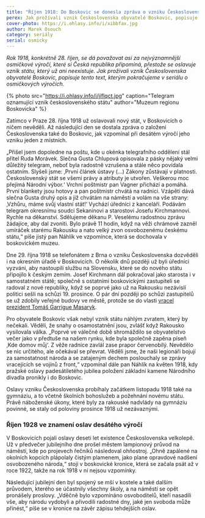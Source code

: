```yaml
---
title: "Říjen 1918: Do Boskovic se donesla zpráva o vzniku Československa až o den později"
perex: Jak prožívali vznik Československa obyvatelé Boskovic, popisuje text, kterým pokračujeme v seriálu o osmičkových výročích.
cover-photo: https://i.ohlasy.info/i/xibbfax.jpg
author: Marek Osouch
category: seriály
serial: osmicky
---
```


*Rok 1918, konkrétně 28. říjen, se dá považovat asi za nejvýznamnější osmičkové výročí, které si Česká republika připomíná, přestože se oslavuje vznik státu, který už ani neexistuje. Jak prožívali vznik Československa obyvatelé Boskovic, popisuje tento text, kterým pokračujeme v seriálu o osmičkových výročích.*

{% photo src="https://i.ohlasy.info/i/jiflqct.jpg" caption="Telegram oznamující vznik československého státu" author="Muzeum regionu Boskovicka" %}

Zatímco v Praze 28. října 1918 už oslavovali nový stát, v Boskovicích o ničem nevěděli. Až následující den se dostala zpráva o založení Československa také do Boskovic, jak vzpomínal při desátém výročí jeho vzniku jeden z místních.

„Přišel jsem dopoledne na poštu, kde u okénka telegrafního oddělení stál přítel Ruda Morávek. Slečna Gusta Chlupová opisovala z pásky nějaký velmi důležitý telegram, neboť byla radostně vzrušena a stále něco povídala ostatním. Slyšeli jsme: ‚První článek ústavy (…) Zákony zůstávají v platnosti. Československý stát se všemi právy a atributy je utvořen. Veškerou moc přejímá Národní výbor.‘ Vrchní poštmistr pan Vagner přichází a pomáhá. První blankety jsou hotovy a pan poštmistr chvátá na radnici. Vzápětí dává slečna Gusta druhý opis a již chvátám na náměstí a volám na vše strany: ‚Vzhůru, máme svůj vlastní stát!‘ Vychází úředníci z kanceláří. Podávám telegram okresnímu soudci Sekaninovi a starostovi Josefu Kirchmannovi. Rychle na děkanství. Sdělujeme děkanu P. Veselému radostnou zprávu žádajíce, aby dal zvoniti. Bylo právě 11 hodin, když na věži chrámové zazněl umíráček starému Rakousku a nato velký zvon osvobozenému českému státu,“ píše jistý pan Náhlík ve vzpomínce, která se dochovala v boskovickém muzeu.

Dne 29. října 1918 se telefonátem z Brna o vzniku Československa dozvěděli i na okresním úřadě v Boskovicích. O několik dnů později už byli úředníci vyzváni, aby nastoupili službu na Slovensku, které se do nového státu připojilo k českým zemím. Josef Kirchmann dál pokračoval jako starosta i v samostatném státě; společně s ostatními boskovickými zastupiteli se radoval z nové republiky, když se poprvé jako už na Rakousku nezávislí politici sešli na schůzi 19. prosince. O pár dní později po schůzi zastupitelů se už zdobily veřejné budovy ve městě, protože se do vlasti [vracel prezident Tomáš Garrigue Masaryk](http://www.ohlasy.info/clanky/2018/10/rozhovor-vitamvas.html).

Pro obyvatele Boskovic však nebyl vznik státu náhlým zvratem, který by nečekali. Věděli, že snahy o osamostatnění jsou, zvlášť když Rakousko vysilovala válka. „Poprvé ve válečné době shromáždilo se obyvatelstvo večer jako v předtuše na našem rynku, kde byla společně zapěna píseň ‚Kde domov můj‘. Z věže radnice zavlál zase prapor červenobílý. Nevědělo se nic určitého, ale očekával se převrat. Věděli jsme, že naši legionáři bojují za samostatnost národa a se zatajeným dechem poslouchaly se zprávy vracejících se vojínů z front,“ vzpomínal dále pan Náhlík na květen 1918, kdy pražské oslavy padesátiletého jubilea položení základní kamene Národního divadla pronikly i do Boskovic.

Oslavy vzniku Československa probíhaly začátkem listopadu 1918 také na gymnáziu, a to včetně školních bohoslužeb a požehnání novému státu. Právě náboženské úkony, které byly za rakouské nadvlády na gymnáziu povinné, se staly od poloviny prosince 1918 už nezávaznými.

### Říjen 1928 ve znamení oslav desátého výročí

V Boskovicích pojali oslavy deseti let existence Československa velkolepě. Už v předvečer jubilejního dne prošel městem lampionový průvod na náměstí, kde po projevech řečníků následoval ohňostroj. „Ohně zapálené na okolních kopcích plápolaly čistým plamenem, jako plane opravdové nadšení osvobozeného národa,“ stojí v boskovické kronice, která se začala psát až v roce 1922, takže na rok 1918 v ní nejsou vzpomínky. 

Následující jubilejní den byl spojený se mší v kostele a také dalším průvodem, kterého se účastnily všechny školy, a na náměstí se opět pronášely proslovy. „Vděčně bylo vzpomínáno osvoboditelů, kteří nasadili vše, aby národu vydobyli a přivodili radostné dny, jaké jen svoboda může přinést,“ píše se v kronice na závěr zápisu tehdejších oslav.
